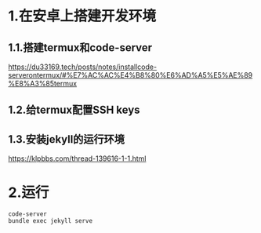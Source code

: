 # 1.在安卓上搭建开发环境

## 1.1.搭建termux和code-server
https://du33169.tech/posts/notes/installcode-serverontermux/#%E7%AC%AC%E4%B8%80%E6%AD%A5%E5%AE%89%E8%A3%85termux

## 1.2.给termux配置SSH keys

## 1.3.安装jekyll的运行环境
https://klpbbs.com/thread-139616-1-1.html

# 2.运行

```shell
code-server
bundle exec jekyll serve
```